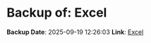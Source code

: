 # Backup of: Excel

**Backup Date**: 2025-09-19 12:26:03
**Link**: [Excel](https://przemienniki.net/export/przemienniki.xls)
